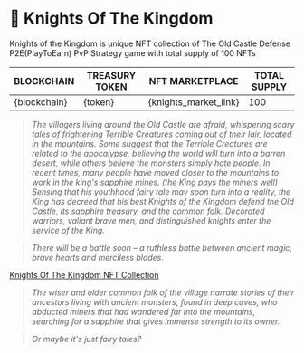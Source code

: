 # 🏰 Knights Of The Kingdom

<div>

Knights of the Kingdom is unique NFT collection of The Old Castle Defense 
P2E(PlayToEarn) PvP Strategy game with total supply of 100 NFTs
</div>

<table>
  <thead>
    <tr>
      <th>BLOCKCHAIN</th>
      <th>TREASURY TOKEN</th>
      <th>NFT MARKETPLACE</th>
      <th>TOTAL SUPPLY</th>
    </tr>
  </thead>
  <tbody>
    <tr>
      <td>{blockchain}</td>
      <td>{token}</td>
      <td>{knights_market_link}</td>
      <td>100</td>
    </tr>
  </tbody>
</table>

<div>

> _The villagers living around the Old Castle are afraid, whispering scary tales of 
> frightening Terrible Creatures coming out of their lair, located in the mountains. 
Some suggest that the Terrible Creatures are related to the apocalypse, believing the 
> world will turn into a barren desert, while others believe the monsters simply hate 
> people. In recent times, many people have moved closer to the mountains to work in the 
> king's sapphire mines. (the King pays the miners well)
Sensing that his youthhood fairy tale may soon turn into a reality, the King has decreed 
> that his best Knights of the Kingdom defend the Old Castle, its sapphire treasury, and 
> the common folk. Decorated warriors, valiant brave men, and distinguished knights enter 
> the service of the King._ 
</div>

<div>

> _There will be a battle soon – a ruthless battle between ancient magic, brave hearts and 
> merciless blades._


</div>

<div>

<a href="{knights_market_link}" target="_blanc" class="doc-link _knights">Knights Of The Kingdom NFT Collection</a>
</div>

<div>

> _The wiser and older common folk of the village narrate stories of their ancestors living 
> with ancient monsters, found in deep caves, who abducted miners that had wandered far into 
> the mountains, searching for a sapphire that gives immense strength to its owner._
</div>

<div>

> _Or maybe it's just fairy tales?_
</div>